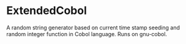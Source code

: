# ExtendedCobol

A random string generator based on current time stamp seeding and random integer function in Cobol language.
Runs on gnu-cobol.
